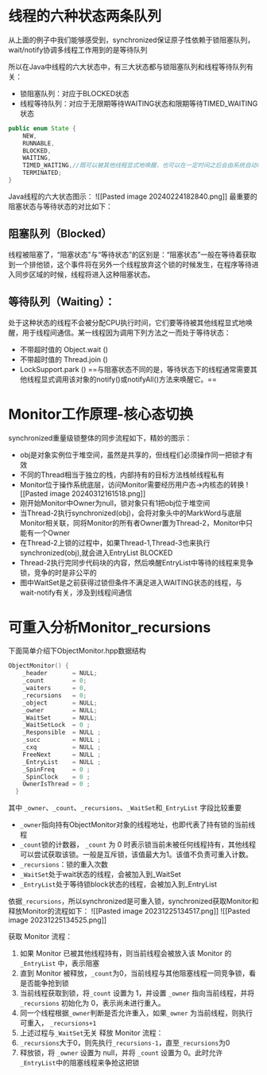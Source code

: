 # 线程的六种状态两条队列
从上面的例子中我们能够感受到，synchronized保证原子性依赖于锁阻塞队列，wait/notify协调多线程工作用到的是等待队列

所以在Java中线程的六大状态中，有三大状态都与锁阻塞队列和线程等待队列有关：
- 锁阻塞队列：对应于BLOCKED状态
- 线程等待队列：对应于无限期等待WAITING状态和限期等待TIMED_WAITING状态
```java
public enum State {
	NEW,
	RUNNABLE,
	BLOCKED,
	WAITING,
	TIMED_WAITING,//既可以被其他线程显式地唤醒，也可以在一定时间之后会由系统自动唤醒
	TERMINATED;
}
```
Java线程的六大状态图示：
![[Pasted image 20240224182840.png]]
最重要的阻塞状态与等待状态的对比如下：
## 阻塞队列（Blocked）
线程被阻塞了，“阻塞状态”与“等待状态”的区别是：“阻塞状态”一般在等待着获取到一个排他锁，这个事件将在另外一个线程放弃这个锁的时候发生，在程序等待进入同步区域的时候，线程将进入这种阻塞状态。
## 等待队列（Waiting）：
处于这种状态的线程不会被分配CPU执行时间，它们要等待被其他线程显式地唤醒，用于线程间通信。某一线程因为调用下列方法之一而处于等待状态：
- 不带超时值的 Object.wait ()
- 不带超时值的 Thread.join ()
- LockSupport.park ()
==与阻塞状态不同的是，等待状态下的线程通常需要其他线程显式调用该对象的notify()或notifyAll()方法来唤醒它。==


# Monitor工作原理-核心态切换
synchronized重量级锁整体的同步流程如下，精妙的图示：
- obj是对象实例位于堆空间，虽然是共享的，但线程们必须操作同一把锁才有效
- 不同的Thread相当于独立的栈，内部持有的目标方法栈帧线程私有
- Monitor位于操作系统底层，访问Monitor需要经历用户态->内核态的转换
![[Pasted image 20240312161518.png]]
- 刚开始Monitor中Owner为null，锁对象只有1把obj位于堆空间
- 当Thread-2执行synchronized(obj)，会将对象头中的MarkWord与底层Monitor相关联，同将Monitor的所有者Owner置为Thread-2，Monitor中只能有一个Owner
- 在Thread-2上锁的过程中，如果Thread-1,Thread-3也来执行synchronized(obj),就会进入EntryList BLOCKED
- Thread-2执行完同步代码块的内容，然后唤醒EntryList中等待的线程来竞争锁，竞争的时是非公平的
- 图中WaitSet是之前获得过锁但条件不满足进入WAITING状态的线程，与wait-notify有关，涉及到线程间通信

# 可重入分析Monitor_recursions
下面简单介绍下ObjectMonitor.hpp数据结构
```C++
ObjectMonitor() {
    _header       = NULL;
    _count        = 0; 
    _waiters      = 0, 
    _recursions   = 0; 
    _object       = NULL; 
    _owner        = NULL;
    _WaitSet      = NULL; 
    _WaitSetLock  = 0 ;
    _Responsible  = NULL ;
    _succ         = NULL ;
    _cxq          = NULL ; 
    FreeNext      = NULL ;
    _EntryList    = NULL ; 
    _SpinFreq     = 0 ;
    _SpinClock    = 0 ;
    OwnerIsThread = 0 ;
  }
```

其中 `_owner`、`_count`、`_recursions`、`_WaitSet`和`_EntryList` 字段比较重要
- `_owner`指向持有ObjectMonitor对象的线程地址，也即代表了持有锁的当前线程
- `_count`锁的计数器， `_count` 为 0 时表示锁当前未被任何线程持有，其他线程可以尝试获取该锁。一般是互斥锁，该值最大为1。该值不负责可重入计数。
- `_recursions`：锁的重入次数
- `_WaitSet`处于wait状态的线程，会被加入到_WaitSet
- `_EntryList`处于等待锁block状态的线程，会被加入到_EntryList

依据`_recursions`，所以synchronized是可重入锁，synchronized获取Monitor和释放Monitor的流程如下：
![[Pasted image 20231225134517.png]]
![[Pasted image 20231225134525.png]]
  
获取 Monitor 流程：
1. 如果 Monitor 已被其他线程持有，则当前线程会被放入该 Monitor 的 `_EntryList` 中，表示阻塞
2. 直到 Monitor 被释放，`_count`为0，当前线程与其他阻塞线程一同竞争锁，看是否能争抢到锁
3. 当前线程获取到锁，将`_count` 设置为 1，并设置 `_owner` 指向当前线程，并将 `_recursions` 初始化为 0，表示尚未进行重入。
4. 同一个线程根据`_owner`判断是否允许重入，如果`_owner` 为当前线程，则执行可重入， `_recursions+1` 
5. 上述过程与`_WaitSet`无关
释放 Monitor 流程：
1. `_recursions`大于0，则先执行`_recursions-1`，直至`_recursions`为0
2. 释放锁，将 `_owner` 设置为 null，并将 `_count` 设置为 0。此时允许 `_EntryList`中的阻塞线程来争抢这把锁
